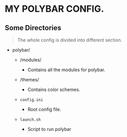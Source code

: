 # MY POLYBAR CONFIG.

## Some Directories
> The whole config is divided into different section.

- polybar/
  - /modules/
    - Contains all the modules for polybar.
  
  - /themes/
    - Contains color schemes.
  - `config.ini`
    - Root config file.
  - `launch.sh`
    - Script to run polybar